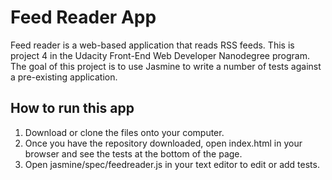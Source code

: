 # Feed Reader App

Feed reader is a web-based application that reads RSS feeds. This is project 4 in the Udacity Front-End Web Developer Nanodegree program. The goal of this project is to use Jasmine to write a number of tests against a pre-existing application.


## How to run this app

1. Download or clone the files onto your computer.
2. Once you have the repository downloaded, open index.html in your browser and see the tests at the bottom of the page.
3. Open jasmine/spec/feedreader.js in your text editor to edit or add tests.

